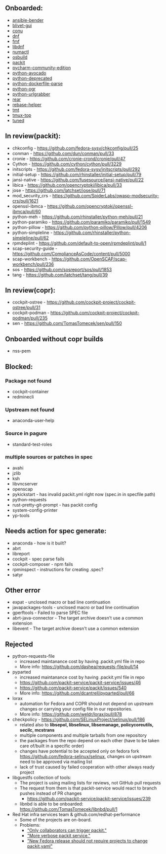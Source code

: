 ## Onboarded:
* [ansible-bender](https://github.com/ansible-community/ansible-bender/)
* [blivet-gui](https://github.com/storaged-project/blivet-gui)
* [conu](https://github.com/user-cont/conu)
* [dnf](https://github.com/rpm-software-management/dnf)
* [fmf](https://github.com/psss/fmf)
* [libdnf](https://github.com/rpm-software-management/libdnf)
* [numactl](https://github.com/numactl/numactl/)
* [osbuild](https://github.com/osbuild/osbuild)
* [packit](https://github.com/packit-service/packit)
* [pycharm-community-edition](https://github.com/phracek/pycharm-community-edition)
* [python-avocado](https://github.com/avocado-framework/avocado)
* [python-deprecated](https://github.com/tantale/deprecated)
* [python-dockerfile-parse](https://github.com/containerbuildsystem/dockerfile-parse)
* [python-ogr](https://github.com/packit-service/ogr)
* [python-urlgrabber](https://github.com/rpm-software-management/urlgrabber)
* [rear](https://github.com/rear/rear/)
* [rebase-helper](https://github.com/rebase-helper/rebase-helper)
* [tmt](https://github.com/psss/tmt)
* [tmux-top](https://github.com/TomasTomecek/tmux-top)
* [tuned](https://github.com/redhat-performance/tuned)

## In review(packit):
* chkconfig - https://github.com/fedora-sysv/chkconfig/pull/25
* conman - https://github.com/dun/conman/pull/33
* cronie - https://github.com/cronie-crond/cronie/pull/47
* Cython - https://github.com/cython/cython/pull/3229
* initscripts - https://github.com/fedora-sysv/initscripts/pull/292
* initial-setup - https://github.com/rhinstaller/initial-setup/pull/79
* jansi-native - https://github.com/fusesource/jansi-native/pull/22
* libica - https://github.com/opencryptoki/libica/pull/33
* jose - https://github.com/latchset/jose/pull/71
* mod_security_crs - https://github.com/SpiderLabs/owasp-modsecurity-crs/pull/1621
* openssl-ibmca - https://github.com/opencryptoki/openssl-ibmca/pull/60
* python-meh - https://github.com/rhinstaller/python-meh/pull/21
* python-paramiko - https://github.com/paramiko/paramiko/pull/1549
* python-pillow - https://github.com/python-pillow/Pillow/pull/4206
* python-simpleline - https://github.com/rhinstaller/python-simpleline/pull/62
* rpmdeplint - https://github.com/default-to-open/rpmdeplint/pull/1
* scap-security-guide - https://github.com/ComplianceAsCode/content/pull/5000
* scap-workbench - https://github.com/OpenSCAP/scap-workbench/pull/236
* sos - https://github.com/sosreport/sos/pull/1853
* tang - https://github.com/latchset/tang/pull/39

## In review(copr):
* cockpit-ostree - https://github.com/cockpit-project/cockpit-ostree/pull/31
* cockpit-podman - https://github.com/cockpit-project/cockpit-podman/pull/235
* sen - https://github.com/TomasTomecek/sen/pull/150

## Onboarded without copr builds
* nss-pem

## Blocked:
### Package not found
* cockpit-container
* redminecli

### Upstream not found
* anaconda-user-help

### Source in pagure
* standard-test-roles

### multiple sources or patches in spec
* avahi
* jzlib
* ksh
* libvncserver
* openscap
* pykickstart - has invalid packit.yml right now (spec.in in specfile path)
* python-requests
* rust-pretty-git-prompt - has packit config
* system-config-printer
* yp-tools

## Needs action for spec generate:
* anaconda - how is it built?
* abrt
* libreport
* cockpit - spec parse fails
* cockpit-composer - npm fails
* rpminspect - instructions for creating .spec?
* satyr

## Other error
* expat - unclosed macro or bad line continuation
* javapackages-tools - unclosed macro or bad line continuation
* gperftools - Failed to parse SPEC file
* abrt-java-connector - The target archive doesn't use a common extension
* libevent - The target archive doesn't use a common extension

## Rejected
* python-requests-file
  * increased maintanance cost by having .packit.yml file in repo
  * More info: https://github.com/dashea/requests-file/pull/14
* pyparted
  * increased maintanance cost by having .packit.yml file in repo
  * https://github.com/packit-service/packit-service/issues/46
  * https://github.com/packit-service/packit/issues/540
  * More info: https://github.com/dcantrell/pyparted/pull/66
* lorax
  * automation for Fedora and COPR should not depend on upstream changes
   or carrying your config file in our repositories.
  * More info: https://github.com/weldr/lorax/pull/878
* checkpolicy - https://github.com/SELinuxProject/selinux/pull/186
  * related also to **libsepol, libselinux, libsemanage, policycoreutils, secilc, mcstrans**
  * multiple components and multiple tarballs from one repository
  * the packages from the repo depend on each other (have to be taken care of/built in a specific order)
  * changes have potential to be accepted only on fedora fork
  https://github.com/fedora-selinux/selinux, changes on
  upstream need to be approved via mailing list
  * lack of trust caused by failed cooperation with other always ready project
* libguestfs collection of tools:
  * The project is using mailing lists for reviews, not GitHub pull requests
  * The request from them is that packit-service would react to branch pushes instead of PR changes
    * https://github.com/packit-service/packit-service/issues/239
  * libnbd is able to be onboarded: https://github.com/TomasTomecek/libnbd/pull/1
* Red Hat infra services team & github.com/redhat-performance
  * Some of the projects are on-board.
  * Problems:
    * ["Only collaborators can trigger packit."](https://github.com/packit-service/packit/issues/606)
    * ["More verbose packit service."](https://github.com/packit-service/packit-service/issues/243)
    * ["New Fedora release should not require projects to change packit.yaml"](https://github.com/packit-service/packit/issues/540)
